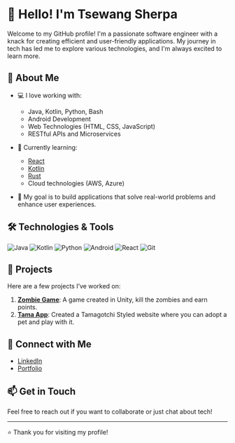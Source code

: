 # 👋 Hello! I'm Tsewang Sherpa

Welcome to my GitHub profile! I'm a passionate software engineer with a knack for creating efficient and user-friendly applications. My journey in tech has led me to explore various technologies, and I'm always excited to learn more.

## 🚀 About Me

- 💻 I love working with:
  - Java, Kotlin, Python, Bash
  - Android Development
  - Web Technologies (HTML, CSS, JavaScript)
  - RESTful APIs and Microservices

- 🌱 Currently learning:
  - [React](https://reactjs.org/)
  - [Kotlin](https://kotlinlang.org/)
  - [Rust](https://www.rust-lang.org/)
  - Cloud technologies (AWS, Azure)

- 🎯 My goal is to build applications that solve real-world problems and enhance user experiences.

## 🛠️ Technologies & Tools

![Java](https://img.shields.io/badge/Java-%23E34F26.svg?style=flat&logo=java&logoColor=white)
![Kotlin](https://img.shields.io/badge/Kotlin-%7F52B1%2D5B.svg?style=flat&logo=kotlin&logoColor=white)
![Python](https://img.shields.io/badge/Python-%23333%3F.svg?style=flat&logo=python&logoColor=white)
![Android](https://img.shields.io/badge/Android-%233DDC84.svg?style=flat&logo=android&logoColor=black)
![React](https://img.shields.io/badge/React-%2328232B.svg?style=flat&logo=react&logoColor=61DAFB)
![Git](https://img.shields.io/badge/Git-%23F05032.svg?style=flat&logo=git&logoColor=white)

## 📂 Projects

Here are a few projects I’ve worked on:

1. **[Zombie Game](https://sherpatsewang01.itch.io/zombieattacksprint3)**: A game created in Unity, kill the zombies and earn points. 
2. **[Tama App](https://github.com/TsewangDSherpa/tamaFrontEnd)**: Created a Tamagotchi Styled website where you can adopt a pet and play with it. 


## 🤝 Connect with Me

- [LinkedIn](https://www.linkedin.com/in/tsewangdsherpa047/)
- [Portfolio](https://tsewangdsherpa.github.io/TDS/)

## 📫 Get in Touch

Feel free to reach out if you want to collaborate or just chat about tech!

---

⭐️ Thank you for visiting my profile!
